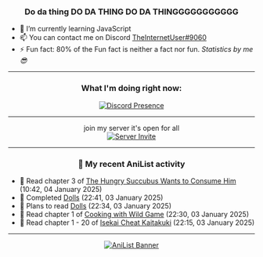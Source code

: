 <div align="center">

### Do da thing DO DA THING DO DA THINGGGGGGGGGGG
</div>

- 🌱 I’m currently learning JavaScript
- 📫 You can contact me on Discord [TheInternetUser#9060](https://discord.com/users/534117072796385300)
- ⚡ Fun fact: 80% of the Fun fact is neither a fact nor fun. _Statistics by me 😎_
<hr>

<div align="center">

### What I'm doing right now:
[![Discord Presence](https://lanyard.cnrad.dev/api/534117072796385300)](https://discord.com/users/534117072796385300)
<hr>

join my server it's open for all <br>
[![Server Invite](https://invidget.switchblade.xyz/bfYgVHxrSs)](https://discord.gg/bfYgVHxrSs)

<hr>
  
### 🌸 My recent AniList activity

</div>

<!-- ANILIST_ACTIVITY:start -->

-   📖 Read chapter 3 of [The Hungry Succubus Wants to Consume Him](https://anilist.co/manga/151906) (10:42, 04 January 2025)
-   📖 Completed [Dolls](https://anilist.co/manga/118361) (22:41, 03 January 2025)
-   📖 Plans to read [Dolls](https://anilist.co/manga/118361) (22:34, 03 January 2025)
-   📖 Read chapter 1 of [Cooking with Wild Game](https://anilist.co/manga/100309) (22:30, 03 January 2025)
-   📖 Read chapter 1 - 20 of [Isekai Cheat Kaitakuki](https://anilist.co/manga/117767) (22:15, 03 January 2025)

<!-- ANILIST_ACTIVITY:end -->
<hr>

<div align="center">

[![AniList Banner](https://img.anili.st/User/929966)](https://anilist.co/user/TheInternetUser)

<!-- ![Profile views](https://gpvc.arturio.dev/TheInternetUse7) Since 2023-01-09 -->
<br>


</div>
